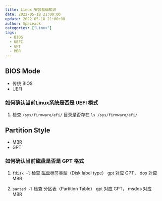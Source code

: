 ```yaml
---
title: Linux 安装基础知识
date: 2022-05-18 21:00:00
update: 2022-05-18 21:00:00
author: Spaceack
categories: ["Linux"]
tags: 
  - BIOS
  - UEFI
  - GPT
  - MBR
---
```


## BIOS Mode

- 传统 BIOS 
- UEFI 

### 如何确认当前Linux系统是否是 UEFI 模式

1. 检查 `/sys/firmware/efi/` 目录是否存在 `ls /sys/firmware/efi/`

## Partition Style

- MBR
- GPT

### 如何确认当前磁盘是否是 GPT 格式

1. `fdisk -l` 检查 磁盘标签类型（Disk label type） gpt 对应 GPT， dos 对应 MBR

2. `parted -l` 检查 分区表（Partition Table） gpt 对应 GPT， msdos 对应 MBR
